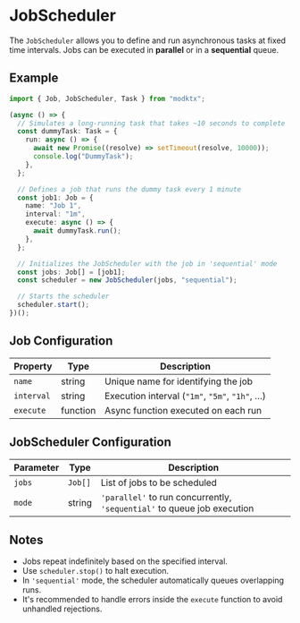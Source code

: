 # JobScheduler

The `JobScheduler` allows you to define and run asynchronous tasks at fixed time intervals. Jobs can be executed in **parallel** or in a **sequential** queue.

## Example

```ts
import { Job, JobScheduler, Task } from "modktx";

(async () => {
  // Simulates a long-running task that takes ~10 seconds to complete
  const dummyTask: Task = {
    run: async () => {
      await new Promise((resolve) => setTimeout(resolve, 10000));
      console.log("DummyTask");
    },
  };

  // Defines a job that runs the dummy task every 1 minute
  const job1: Job = {
    name: "Job 1",
    interval: "1m",
    execute: async () => {
      await dummyTask.run();
    },
  };

  // Initializes the JobScheduler with the job in 'sequential' mode
  const jobs: Job[] = [job1];
  const scheduler = new JobScheduler(jobs, "sequential");

  // Starts the scheduler
  scheduler.start();
})();
```

## Job Configuration

| Property     | Type     | Description                                     |
|--------------|----------|-------------------------------------------------|
| `name`       | string   | Unique name for identifying the job             |
| `interval`   | string   | Execution interval (`"1m"`, `"5m"`, `"1h"`, …) |
| `execute`    | function | Async function executed on each run             |

## JobScheduler Configuration

| Parameter          | Type     | Description                                                              |
|--------------------|----------|--------------------------------------------------------------------------|
| `jobs`             | `Job[]`  | List of jobs to be scheduled                                             |
| `mode`             | string   | `'parallel'` to run concurrently, `'sequential'` to queue job execution  |

## Notes

- Jobs repeat indefinitely based on the specified interval.
- Use `scheduler.stop()` to halt execution.
- In `'sequential'` mode, the scheduler automatically queues overlapping runs.
- It's recommended to handle errors inside the `execute` function to avoid unhandled rejections.